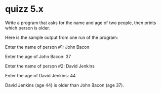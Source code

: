 # quizz 5.x
Write a program that asks for the name and age of two people, then prints which person is older.

Here is the sample output from one run of the program:

Enter the name of person #1: John Bacon

Enter the age of John Bacon: 37

Enter the name of person #2: David Jenkins

Enter the age of David Jenkins: 44

David Jenkins (age 44) is older than John Bacon (age 37).
